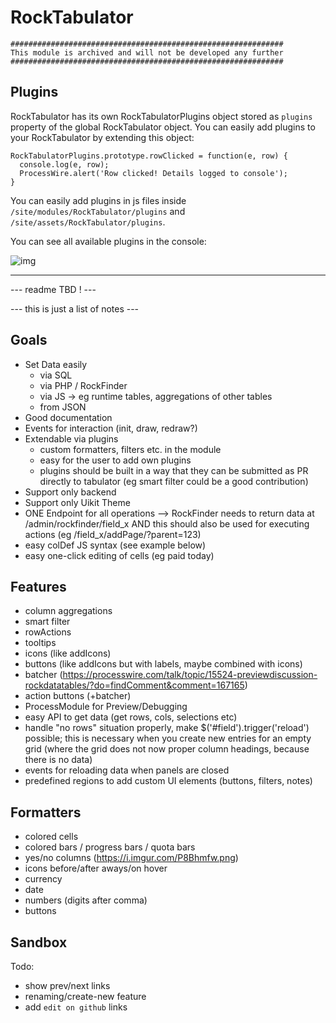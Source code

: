 # RockTabulator

```
#############################################################
This module is archived and will not be developed any further
#############################################################
```

## Plugins

RockTabulator has its own RockTabulatorPlugins object stored as `plugins`
property of the global RockTabulator object. You can easily add plugins
to your RockTabulator by extending this object:

```
RockTabulatorPlugins.prototype.rowClicked = function(e, row) {
  console.log(e, row);
  ProcessWire.alert('Row clicked! Details logged to console');
}
```

You can easily add plugins in js files inside
`/site/modules/RockTabulator/plugins` and
`/site/assets/RockTabulator/plugins`.

You can see all available plugins in the console:

![img](https://i.imgur.com/w0Cyp4a.png)

---

--- readme TBD ! ---

--- this is just a list of notes ---

## Goals

* Set Data easily
  * via SQL
  * via PHP / RockFinder
  * via JS -> eg runtime tables, aggregations of other tables
  * from JSON
* Good documentation
* Events for interaction (init, draw, redraw?)
* Extendable via plugins
  * custom formatters, filters etc. in the module
  * easy for the user to add own plugins
  * plugins should be built in a way that they can be submitted as PR directly to tabulator (eg smart filter could be a good contribution)
* Support only backend
* Support only Uikit Theme
* ONE Endpoint for all operations --> RockFinder needs to return data at /admin/rockfinder/field_x AND this should also be used for executing actions (eg /field_x/addPage/?parent=123)
* easy colDef JS syntax (see example below)
* easy one-click editing of cells (eg paid today)

## Features

* column aggregations
* smart filter
* rowActions
* tooltips
* icons (like addIcons)
* buttons (like addIcons but with labels, maybe combined with icons)
* batcher (https://processwire.com/talk/topic/15524-previewdiscussion-rockdatatables/?do=findComment&comment=167165)
* action buttons (+batcher)
* ProcessModule for Preview/Debugging
* easy API to get data (get rows, cols, selections etc)
* handle "no rows" situation properly, make $('#field').trigger('reload') possible; this is necessary when you create new entries for an empty grid (where the grid does not now proper column headings, because there is no data)
* events for reloading data when panels are closed
* predefined regions to add custom UI elements (buttons, filters, notes)

## Formatters

* colored cells
* colored bars / progress bars / quota bars
* yes/no columns (https://i.imgur.com/P8Bhmfw.png)
* icons before/after aways/on hover
* currency
* date
* numbers (digits after comma)
* buttons

## Sandbox

Todo:

* show prev/next links
* renaming/create-new feature
* add `edit on github` links
